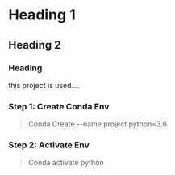 # Heading 1
## Heading 2
### Heading 

this project is used....

### Step 1: Create Conda Env
> Conda Create --name project python=3.6

### Step 2: Activate Env
> Conda activate python
